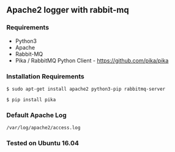 ## Apache2 logger with rabbit-mq

### Requirements
* Python3
* Apache
* Rabbit-MQ
* Pika / RabbitMQ Python Client - https://github.com/pika/pika

### Installation Requirements
```$ sudo apt-get install apache2 python3-pip rabbitmq-server```

```$ pip install pika```

### Default Apache Log
```/var/log/apache2/access.log```

### Tested on Ubuntu 16.04